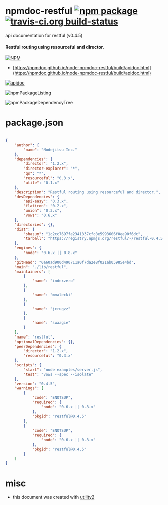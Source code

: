 # npmdoc-restful [![npm package](https://img.shields.io/npm/v/npmdoc-restful.svg?style=flat-square)](https://www.npmjs.org/package/npmdoc-restful) [![travis-ci.org build-status](https://api.travis-ci.org/npmdoc/node-npmdoc-restful.svg)](https://travis-ci.org/npmdoc/node-npmdoc-restful)

api documentation for  restful (v0.4.5)
#### Restful routing using resourceful and director.

[![NPM](https://nodei.co/npm/restful.png?downloads=true&downloadRank=true&stars=true)](https://www.npmjs.com/package/restful)

- [https://npmdoc.github.io/node-npmdoc-restful/build/apidoc.html](https://npmdoc.github.io/node-npmdoc-restful/build/apidoc.html)

[![apidoc](https://npmdoc.github.io/node-npmdoc-restful/build/screenCapture.buildCi.browser.%252Ftmp%252Fbuild%252Fapidoc.html.png)](https://npmdoc.github.io/node-npmdoc-restful/build/apidoc.html)

![npmPackageListing](https://npmdoc.github.io/node-npmdoc-restful/build/screenCapture.npmPackageListing.svg)

![npmPackageDependencyTree](https://npmdoc.github.io/node-npmdoc-restful/build/screenCapture.npmPackageDependencyTree.svg)



# package.json

```json

{
    "author": {
        "name": "Nodejitsu Inc."
    },
    "dependencies": {
        "director": "1.2.x",
        "director-explorer": "*",
        "qs": "*",
        "resourceful": "0.3.x",
        "utile": "0.1.x"
    },
    "description": "Restful routing using resourceful and director.",
    "devDependencies": {
        "api-easy": "0.3.x",
        "flatiron": "0.2.x",
        "union": "0.3.x",
        "vows": "0.6.x"
    },
    "directories": {},
    "dist": {
        "shasum": "1c2cc7697fe2341837cfc8e5993606f0ee90f6dc",
        "tarball": "https://registry.npmjs.org/restful/-/restful-0.4.5.tgz"
    },
    "engines": {
        "node": "0.6.x || 0.8.x"
    },
    "gitHead": "0a60ad900d490711a0f7da2e8f021ab05985e4bd",
    "main": "./lib/restful",
    "maintainers": [
        {
            "name": "indexzero"
        },
        {
            "name": "mmalecki"
        },
        {
            "name": "jcrugzz"
        },
        {
            "name": "swaagie"
        }
    ],
    "name": "restful",
    "optionalDependencies": {},
    "peerDependencies": {
        "director": "1.2.x",
        "resourceful": "0.3.x"
    },
    "scripts": {
        "start": "node examples/server.js",
        "test": "vows --spec --isolate"
    },
    "version": "0.4.5",
    "warnings": [
        {
            "code": "ENOTSUP",
            "required": {
                "node": "0.6.x || 0.8.x"
            },
            "pkgid": "restful@0.4.5"
        },
        {
            "code": "ENOTSUP",
            "required": {
                "node": "0.6.x || 0.8.x"
            },
            "pkgid": "restful@0.4.5"
        }
    ]
}
```



# misc
- this document was created with [utility2](https://github.com/kaizhu256/node-utility2)
